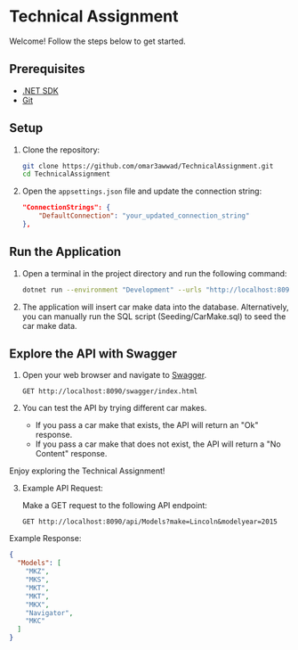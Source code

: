 # Technical Assignment

Welcome! Follow the steps below to get started.

## Prerequisites

- [.NET SDK](https://dotnet.microsoft.com/download)
- [Git](https://git-scm.com/)

## Setup

1. Clone the repository:

    ```bash
    git clone https://github.com/omar3awwad/TechnicalAssignment.git
    cd TechnicalAssignment
    ```

2. Open the `appsettings.json` file and update the connection string:

    ```json
    "ConnectionStrings": {
        "DefaultConnection": "your_updated_connection_string"
    },
    ```

## Run the Application

1. Open a terminal in the project directory and run the following command:

    ```bash
    dotnet run --environment "Development" --urls "http://localhost:8090"
    ```

2. The application will insert car make data into the database.
   Alternatively, you can manually run the SQL script (Seeding/CarMake.sql) to seed the car make data.

## Explore the API with Swagger

1. Open your web browser and navigate to [Swagger](http://localhost:8090/swagger/index.html).
   ```http
   GET http://localhost:8090/swagger/index.html
   
2. You can test the API by trying different car makes.

    - If you pass a car make that exists, the API will return an "Ok" response.
    - If you pass a car make that does not exist, the API will return a "No Content" response.

Enjoy exploring the Technical Assignment!

3. Example API Request:

   Make a GET request to the following API endpoint:

   ```http
   GET http://localhost:8090/api/Models?make=Lincoln&modelyear=2015

Example Response:

```json
{
  "Models": [
    "MKZ",
    "MKS",
    "MKT",
    "MKT",
    "MKX",
    "Navigator",
    "MKC"
  ]
}
```

